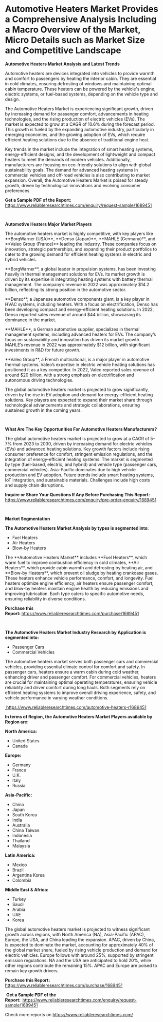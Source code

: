 <p><h1>Automotive Heaters Market Provides a Comprehensive Analysis Including a Macro Overview of the Market, Micro Details such as Market Size and Competitive Landscape</h1></p><p><strong>Automotive Heaters Market Analysis and Latest Trends</strong></p>
<p><p>Automotive heaters are devices integrated into vehicles to provide warmth and comfort to passengers by heating the interior cabin. They are essential in cold climates, ensuring defrosting of windows and maintaining optimal cabin temperature. These heaters can be powered by the vehicle's engine, electric systems, or fuel-based systems, depending on the vehicle type and design.</p><p>The Automotive Heaters Market is experiencing significant growth, driven by increasing demand for passenger comfort, advancements in heating technologies, and the rising production of electric vehicles (EVs). The market is expected to grow at a CAGR of 10.6% during the forecast period. This growth is fueled by the expanding automotive industry, particularly in emerging economies, and the growing adoption of EVs, which require efficient heating solutions due to the absence of traditional engine heat.</p><p>Key trends in the market include the integration of smart heating systems, energy-efficient designs, and the development of lightweight and compact heaters to meet the demands of modern vehicles. Additionally, manufacturers are focusing on eco-friendly solutions to align with global sustainability goals. The demand for advanced heating systems in commercial vehicles and off-road vehicles is also contributing to market expansion. Overall, the Automotive Heaters Market is poised for steady growth, driven by technological innovations and evolving consumer preferences.</p></p>
<p><strong>Get a Sample PDF of the Report:&nbsp;</strong> <a href="https://www.reliableresearchtimes.com/enquiry/request-sample/1689451?utm_campaign=2040&utm_medium=2&utm_source=Github&utm_content=ia&utm_term=21012025&utm_id=automotive-heaters">https://www.reliableresearchtimes.com/enquiry/request-sample/1689451</a></p>
<p>&nbsp;</p>
<p><strong>Automotive Heaters Major Market Players</strong></p>
<p><p>The automotive heaters market is highly competitive, with key players like **BorgWarner (USA)**, **Denso (Japan)**, **MAHLE (Germany)**, and **Valeo Group (France)** leading the industry. These companies focus on innovation, strategic partnerships, and expanding their product portfolios to cater to the growing demand for efficient heating systems in electric and hybrid vehicles.</p><p>**BorgWarner**, a global leader in propulsion systems, has been investing heavily in thermal management solutions for EVs. Its market growth is driven by its expertise in integrating heating systems with battery thermal management. The company’s revenue in 2022 was approximately $14.2 billion, reflecting its strong position in the automotive sector.</p><p>**Denso**, a Japanese automotive components giant, is a key player in HVAC systems, including heaters. With a focus on electrification, Denso has been developing compact and energy-efficient heating solutions. In 2022, Denso reported sales revenue of around $44 billion, showcasing its dominance in the market.</p><p>**MAHLE**, a German automotive supplier, specializes in thermal management systems, including advanced heaters for EVs. The company’s focus on sustainability and innovation has driven its market growth. MAHLE’s revenue in 2022 was approximately $12 billion, with significant investments in R&D for future growth.</p><p>**Valeo Group**, a French multinational, is a major player in automotive thermal systems. Valeo’s expertise in electric vehicle heating solutions has positioned it as a key competitor. In 2022, Valeo reported sales revenue of around $20 billion, with a strong emphasis on electrification and autonomous driving technologies.</p><p>The global automotive heaters market is projected to grow significantly, driven by the rise in EV adoption and demand for energy-efficient heating solutions. Key players are expected to expand their market share through technological advancements and strategic collaborations, ensuring sustained growth in the coming years.</p></p>
<p>&nbsp;</p>
<p><strong>What Are The Key Opportunities For Automotive Heaters Manufacturers?</strong></p>
<p><p>The global automotive heaters market is projected to grow at a CAGR of 5-7% from 2023 to 2030, driven by increasing demand for electric vehicles (EVs) and advanced heating solutions. Key growth factors include rising consumer preference for comfort, stringent emission regulations, and the integration of energy-efficient heating systems. The market is segmented by type (fuel-based, electric, and hybrid) and vehicle type (passenger cars, commercial vehicles). Asia-Pacific dominates due to high vehicle production and EV adoption. Future trends include smart heating systems, IoT integration, and sustainable materials. Challenges include high costs and supply chain disruptions.</p></p>
<p><strong>Inquire or Share Your Questions If Any Before Purchasing This Report:</strong> <a href="https://www.reliableresearchtimes.com/enquiry/pre-order-enquiry/1689451?utm_campaign=2040&utm_medium=2&utm_source=Github&utm_content=ia&utm_term=21012025&utm_id=automotive-heaters">https://www.reliableresearchtimes.com/enquiry/pre-order-enquiry/1689451</a></p>
<p>&nbsp;</p>
<p><strong>Market Segmentation</strong></p>
<p><strong>The Automotive Heaters Market Analysis by types is segmented into:</strong></p>
<p><ul><li>Fuel Heaters</li><li>Air Heaters</li><li>Blow-by Heaters</li></ul></p>
<p><p>The **Automotive Heaters Market** includes **Fuel Heaters**, which warm fuel to improve combustion efficiency in cold climates, **Air Heaters**, which provide cabin warmth and defrosting by heating air, and **Blow-by Heaters**, which prevent oil sludge by heating crankcase gases. These heaters enhance vehicle performance, comfort, and longevity. Fuel heaters optimize engine efficiency, air heaters ensure passenger comfort, and blow-by heaters maintain engine health by reducing emissions and improving lubrication. Each type caters to specific automotive needs, ensuring reliability in diverse conditions.</p></p>
<p><strong>Purchase this Report:&nbsp;</strong><a href="https://www.reliableresearchtimes.com/purchase/1689451?utm_campaign=2040&utm_medium=2&utm_source=Github&utm_content=ia&utm_term=21012025&utm_id=automotive-heaters">https://www.reliableresearchtimes.com/purchase/1689451</a></p>
<p>&nbsp;</p>
<p><strong>The Automotive Heaters Market Industry Research by Application is segmented into:</strong></p>
<p><ul><li>Passenger Cars</li><li>Commercial Vehicles</li></ul></p>
<p><p>The automotive heaters market serves both passenger cars and commercial vehicles, providing essential climate control for comfort and safety. In passenger cars, heaters ensure a warm cabin during cold weather, enhancing driver and passenger comfort. For commercial vehicles, heaters are crucial for maintaining optimal operating temperatures, ensuring vehicle reliability and driver comfort during long hauls. Both segments rely on efficient heating systems to improve overall driving experience, safety, and vehicle performance in varying weather conditions.</p></p>
<p><a href="https://www.reliableresearchtimes.com/automotive-heaters-r1689451?utm_campaign=2040&utm_medium=2&utm_source=Github&utm_content=ia&utm_term=21012025&utm_id=automotive-heaters">&nbsp;https://www.reliableresearchtimes.com/automotive-heaters-r1689451</a></p>
<p><strong>In terms of Region, the Automotive Heaters Market Players available by Region are:</strong></p>
<p>
    <p> <strong> North America: </strong>
        <ul>
            <li>United States</li>
            <li>Canada</li>
        </ul>
        </p> 
    <p> <strong> Europe: </strong>
        <ul>
            <li>Germany</li>
            <li>France</li>
            <li>U.K.</li>
            <li>Italy</li>
            <li>Russia</li>
        </ul>
        </p> 
    <p> <strong> Asia-Pacific: </strong>
        <ul>
            <li>China</li>
            <li>Japan</li>
            <li>South Korea</li>
            <li>India</li>
            <li>Australia</li>
            <li>China Taiwan</li>
            <li>Indonesia</li>
            <li>Thailand</li>
            <li>Malaysia</li>
        </ul>
        </p> 
    <p> <strong> Latin America: </strong>
        <ul>
            <li>Mexico</li>
            <li>Brazil</li>
            <li>Argentina Korea</li>
            <li>Colombia</li>
        </ul>
        </p> 
    <p> <strong> Middle East & Africa: </strong>
        <ul>
            <li>Turkey</li>
            <li>Saudi</li>
            <li>Arabia</li>
            <li>UAE</li>
            <li>Korea</li>
        </ul>
    </p>
    </p>
<p><p>The global automotive heaters market is projected to witness significant growth across regions, with North America (NA), Asia-Pacific (APAC), Europe, the USA, and China leading the expansion. APAC, driven by China, is expected to dominate the market, accounting for approximately 40% of the global market share, fueled by rising vehicle production and demand for electric vehicles. Europe follows with around 25%, supported by stringent emission regulations. NA and the USA are anticipated to hold 20%, while other regions contribute the remaining 15%. APAC and Europe are poised to remain key growth drivers.</p></p>
<p><strong>Purchase this Report: </strong><a href="https://www.reliableresearchtimes.com/purchase/1689451?utm_campaign=2040&utm_medium=2&utm_source=Github&utm_content=ia&utm_term=21012025&utm_id=automotive-heaters">https://www.reliableresearchtimes.com/purchase/1689451</a></p>
<p>&nbsp;<strong>Get a Sample PDF of the Report:&nbsp;&nbsp;</strong><a href="https://www.reliableresearchtimes.com/enquiry/request-sample/1689451?utm_campaign=2040&utm_medium=2&utm_source=Github&utm_content=ia&utm_term=21012025&utm_id=automotive-heaters">https://www.reliableresearchtimes.com/enquiry/request-sample/1689451</a></p>
<p><strong></strong></p>
<p>Check more reports on <a href="https://www.reliableresearchtimes.com/?utm_campaign=2040&utm_medium=2&utm_source=Github&utm_content=ia&utm_term=21012025&utm_id=automotive-heaters">https://www.reliableresearchtimes.com/</a></p>